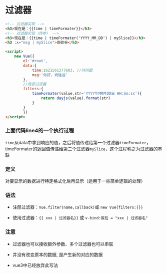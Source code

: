 # 过滤器

```HTML
<!-- 过滤器实现 -->
<h3>现在是：{{time | timeFormater}}</h3>
<!-- 过滤器实现（传参） -->
<h3>现在是：{{time | timeFormater('YYYY_MM_DD') | mySlice}}</h3>
<h3 :x="msg | mySlice">尚硅谷</h3>

<script>
    new Vue({
        el:'#root',
        data:{
            time:1621561377603, //时间戳
            msg:'你好，尚硅谷'
        },
        //局部过滤器
        filters:{
            timeFormater(value,str='YYYY年MM月DD日 HH:mm:ss'){
                return dayjs(value).format(str)
            }
        }
        })
</script>
```

### 上面代码line4的一个执行过程

`time`从data中拿到响应的值，之后将值传递给第一个过滤器`timeFormater`，timeFormater的返回值传递给第二个过滤器`mySlice`，这个过程称之为过滤器的串联

### 定义

对要显示的数据进行特定格式化后再显示（适用于一些简单逻辑的处理）

### 语法

- 注册过滤器：`Vue.filter(name,callback)`或 `new Vue{filters:{}}`

- 使用过滤器：`{{ xxx | 过滤器名}}` 或 `v-bind:属性 = "xxx | 过滤器名"`

### 注意

- 过滤器也可以接收额外参数、多个过滤器也可以串联

- 并没有改变原本的数据, 是产生新的对应的数据

- vue3中已经放弃此写法

